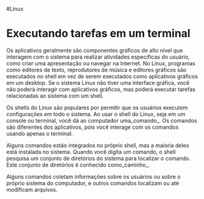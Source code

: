 #Linux 
# Executando tarefas em um terminal

Os aplicativos geralmente são componentes gráficos de alto nível que interagem com o sistema para realizar atividades específicas do usuário, como criar uma apresentação ou navegar na Internet. No Linux, programas como editores de texto, reprodutores de música e editores gráficos são executados no shell em vez de serem executados como aplicativos gráficos em um desktop. Se o sistema Linux não tiver uma interface gráfica, você não poderá interagir com aplicativos gráficos, mas poderá executar tarefas relacionadas ao sistema com um shell.

Os shells do Linux são populares por permitir que os usuários executem configurações em todo o sistema. Ao usar o shell do Linux, seja em um console ou terminal, você dá ao computador uma_comando_. Os comandos são diferentes dos aplicativos, pois você interage com os comandos usando apenas o terminal.

Alguns comandos estão integrados no próprio shell, mas a maioria deles está instalada no sistema. Quando você digita um comando, o shell pesquisa um conjunto de diretórios do sistema para localizar o comando. Este conjunto de diretórios é conhecido como_caminho_.

Alguns comandos coletam informações sobre os usuários ou sobre o próprio sistema do computador, e outros comandos localizam ou até modificam arquivos.
















